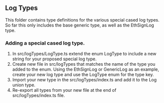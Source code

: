 ## Log Types

This folder contains type definitions for the various special cased log types. So far this only includes the base generic type, as well as the EthSignLog type.

### Adding a special cased log type.

1. In src/logTypes/LogType.ts extend the enum LogType to include a new string for your proposed special log type.
2. Create new file in src/logTypes that matches the name of the type you added to the enum. Using the EthSignLog or GenericLog as an example, create your new log type and use the LogType enum for the type key.
3. Import your new type in the src/logTypes/index.ts and add it to the Log union type.
4. Re-export all types from your new file at the end of src/logTypes/index.ts file.
